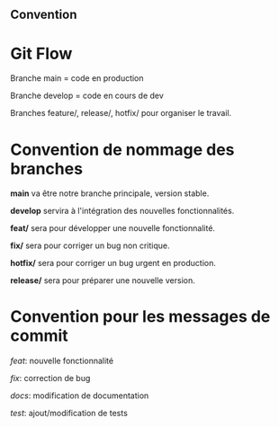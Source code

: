 ## Convention



# Git Flow 

Branche main = code en production

Branche develop = code en cours de dev

Branches feature/, release/, hotfix/ pour organiser le travail.


# Convention de nommage des branches

**main** va être notre branche principale, version stable.

**develop** servira à l'intégration des nouvelles fonctionnalités.

**feat/<nom>** sera pour développer une nouvelle fonctionnalité.

**fix/<nom>** sera pour corriger un bug non critique.

**hotfix/<nom>** sera pour corriger un bug urgent en production.

**release/<NewVersion>** sera pour préparer une nouvelle version.


# Convention pour les messages de commit

*feat*: nouvelle fonctionnalité

*fix*: correction de bug

*docs*: modification de documentation

*test*: ajout/modification de tests
